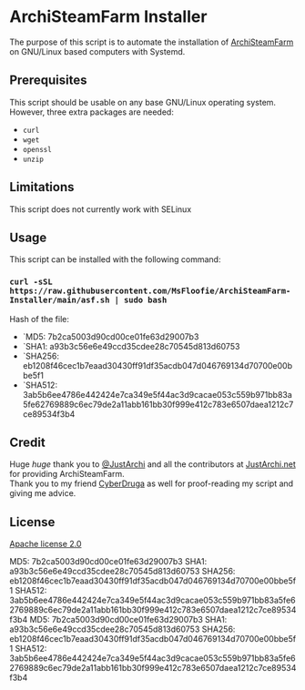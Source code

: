 # ArchiSteamFarm Installer
The purpose of this script is to automate the installation of [ArchiSteamFarm](https://github.com/JustArchiNET/ArchiSteamFarm) on GNU/Linux based computers with Systemd.

## Prerequisites
This script should be usable on any base GNU/Linux operating system. However, three extra packages are needed:
 - `curl`
 - `wget`
 - `openssl`
 - `unzip`

## Limitations
This script does not currently work with SELinux

## Usage
This script can be installed with the following command:

### `curl -sSL https://raw.githubusercontent.com/MsFloofie/ArchiSteamFarm-Installer/main/asf.sh | sudo bash`
Hash of the file:
- `MD5: 7b2ca5003d90cd00ce01fe63d29007b3
- `SHA1: a93b3c56e6e49ccd35cdee28c70545d813d60753
- `SHA256: eb1208f46cec1b7eaad30430ff91df35acdb047d046769134d70700e00bbe5f1
- `SHA512: 3ab5b6ee4786e442424e7ca349e5f44ac3d9cacae053c559b971bb83a5fe62769889c6ec79de2a11abb161bb30f999e412c783e6507daea1212c7ce89534f3b4

## Credit
Huge *huge* thank you to [@JustArchi](https://github.com/JustArchi) and all the contributors at [JustArchi.net](https://github.com/JustArchiNET) for providing ArchiSteamFarm.  
Thank you to my friend [CyberDruga](https://github.com/kabessao/) as well for proof-reading my script and giving me advice.

## License
[Apache license 2.0](https://apache.org/licenses/LICENSE-2.0)

MD5: 7b2ca5003d90cd00ce01fe63d29007b3
SHA1: a93b3c56e6e49ccd35cdee28c70545d813d60753
SHA256: eb1208f46cec1b7eaad30430ff91df35acdb047d046769134d70700e00bbe5f1
SHA512: 3ab5b6ee4786e442424e7ca349e5f44ac3d9cacae053c559b971bb83a5fe62769889c6ec79de2a11abb161bb30f999e412c783e6507daea1212c7ce89534f3b4
MD5: 7b2ca5003d90cd00ce01fe63d29007b3
SHA1: a93b3c56e6e49ccd35cdee28c70545d813d60753
SHA256: eb1208f46cec1b7eaad30430ff91df35acdb047d046769134d70700e00bbe5f1
SHA512: 3ab5b6ee4786e442424e7ca349e5f44ac3d9cacae053c559b971bb83a5fe62769889c6ec79de2a11abb161bb30f999e412c783e6507daea1212c7ce89534f3b4
